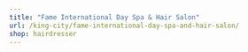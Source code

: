 ```yaml
---
title: "Fame International Day Spa & Hair Salon"
url: /king-city/fame-international-day-spa-and-hair-salon/
shop: hairdresser
---
```

